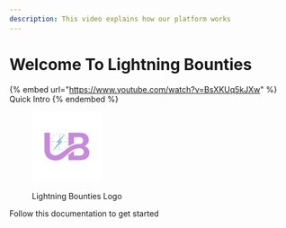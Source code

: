 ```yaml
---
description: This video explains how our platform works
---
```


# Welcome To Lightning Bounties

{% embed url="https://www.youtube.com/watch?v=BsXKUq5kJXw" %}
Quick Intro
{% endembed %}

<figure><img src="../.gitbook/assets/LB_Dark_bg-removebg-preview.png" alt="" width="125"><figcaption><p>Lightning Bounties Logo</p></figcaption></figure>

Follow this documentation to get started
